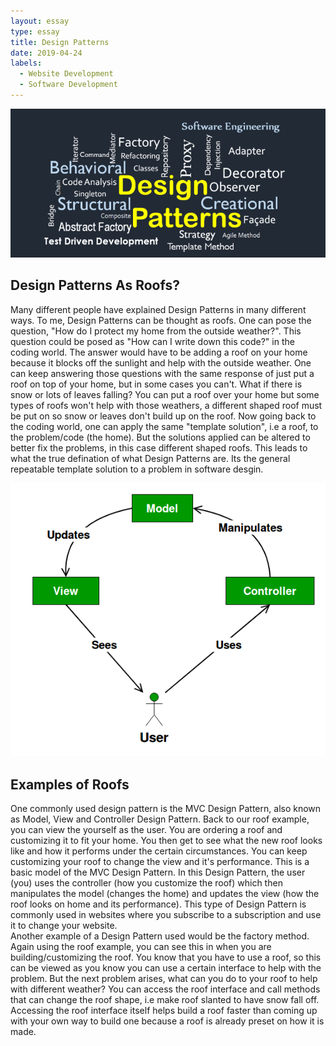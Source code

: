 ```yaml
---
layout: essay
type: essay
title: Design Patterns  
date: 2019-04-24
labels:
  - Website Development 
  - Software Development
---
```

<img class="ui medium left floated image" src="../images/Design Patterns.png">

## Design Patterns As Roofs?
   Many different people have explained Design Patterns in many different ways. To me, Design Patterns can be thought as roofs. One can pose the question, "How do I protect my home from the outside weather?". This question could be posed as "How can I write down this code?" in the coding world. The answer would have to be adding a roof on your home because it blocks off the sunlight and help with the outside weather. One can keep answering those questions with the same response of just put a roof on top of your home, but in some cases you can't. What if there is snow or lots of leaves falling? You can put a roof over your home but some types of roofs won't help with those weathers, a different shaped roof must be put on so snow or leaves don't build up on the roof. Now going back to the coding world, one can apply the same "template solution", i.e a roof, to the problem/code (the home). But the solutions applied can be altered to better fix the problems, in this case different shaped roofs. This leads to what the true defination of what Design Patterns are. Its the general repeatable template solution to a problem in software desgin. 
    

<img class="ui medium right floated image" src="../images/MVC.png">

## Examples of Roofs  
   One commonly used design pattern is the MVC Design Pattern, also known as Model, View and Controller Design Pattern. Back to our roof example, you can view the yourself as the user. You are ordering a roof and customizing it to fit your home. You then get to see what the new roof looks like and how it performs under the certain circumstances. You can keep customizing your roof to change the view and it's performance. This is a basic model of the MVC Design Pattern. In this Design Pattern, the user (you) uses the controller (how you customize the roof) which then manipulates the model (changes the home) and updates the view (how the roof looks on home and its performance). This type of Design Pattern is commonly used in websites where you subscribe to a subscription and use it to change your website. <br/>
   Another example of a Design Pattern used would be the factory method. Again using the roof example, you can see this in when you are building/customizing the roof. You know that you have to use a roof, so this can be viewed as you know you can use a certain interface to help with the problem. But the next problem arises, what can you do to your roof to help with different weather? You can access the roof interface and call methods that can change the roof shape, i.e make roof slanted to have snow fall off. Accessing the roof interface itself helps build a roof faster than coming up with your own way to build one because a roof is already preset on how it is made. 
  


